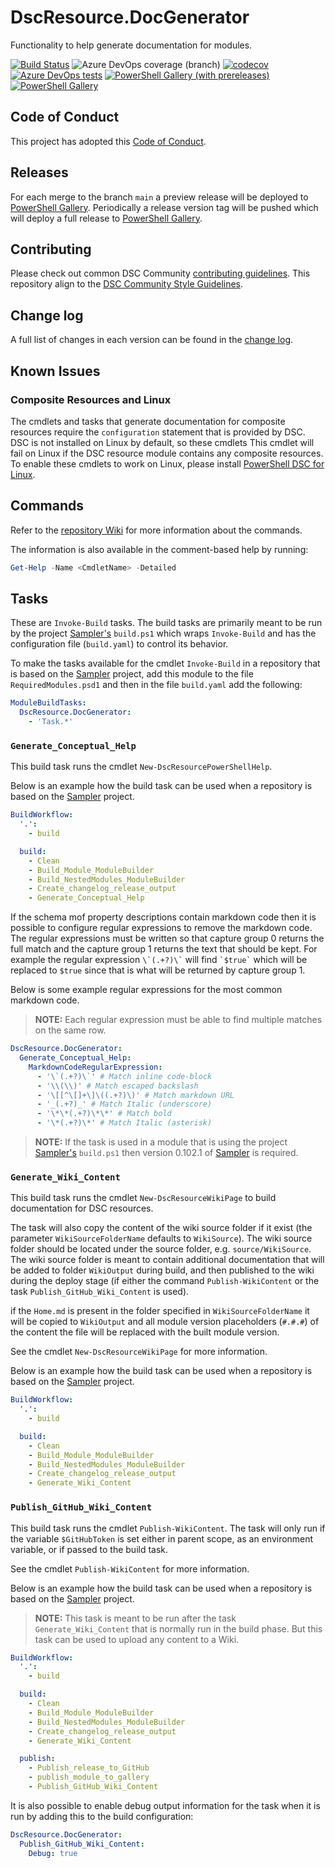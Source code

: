 # DscResource.DocGenerator

Functionality to help generate documentation for modules.

[![Build Status](https://dev.azure.com/dsccommunity/DscResource.DocGenerator/_apis/build/status/dsccommunity.DscResource.DocGenerator?branchName=main)](https://dev.azure.com/dsccommunity/DscResource.DocGenerator/_build/latest?definitionId=19&branchName=main)
![Azure DevOps coverage (branch)](https://img.shields.io/azure-devops/coverage/dsccommunity/DscResource.DocGenerator/19/main)
[![codecov](https://codecov.io/gh/dsccommunity/DscResource.DocGenerator/branch/main/graph/badge.svg)](https://codecov.io/gh/dsccommunity/DscResource.DocGenerator)
[![Azure DevOps tests](https://img.shields.io/azure-devops/tests/dsccommunity/DscResource.DocGenerator/19/main)](https://dsccommunity.visualstudio.com/DscResource.DocGenerator/_test/analytics?definitionId=19&contextType=build)
[![PowerShell Gallery (with prereleases)](https://img.shields.io/powershellgallery/vpre/DscResource.DocGenerator?label=DscResource.DocGenerator%20Preview)](https://www.powershellgallery.com/packages/DscResource.DocGenerator/)
[![PowerShell Gallery](https://img.shields.io/powershellgallery/v/DscResource.DocGenerator?label=DscResource.DocGenerator)](https://www.powershellgallery.com/packages/DscResource.DocGenerator/)

## Code of Conduct

This project has adopted this [Code of Conduct](CODE_OF_CONDUCT.md).

## Releases

For each merge to the branch `main` a preview release will be
deployed to [PowerShell Gallery](https://www.powershellgallery.com/).
Periodically a release version tag will be pushed which will deploy a
full release to [PowerShell Gallery](https://www.powershellgallery.com/).

## Contributing

Please check out common DSC Community [contributing guidelines](https://dsccommunity.org/guidelines/contributing).
This repository align to the [DSC Community Style Guidelines](https://dsccommunity.org/styleguidelines).

## Change log

A full list of changes in each version can be found in the [change log](CHANGELOG.md).

## Known Issues

### Composite Resources and Linux

The cmdlets and tasks that generate documentation for composite resources require
the `configuration` statement that is provided by DSC. DSC is not installed
on Linux by default, so these cmdlets This cmdlet will fail on Linux if the DSC
resource module contains any composite resources. To enable these cmdlets to work
on Linux, please install [PowerShell DSC for Linux](https://github.com/Microsoft/PowerShell-DSC-for-Linux).

## Commands

Refer to the [repository Wiki](https://github.com/dsccommunity/DscResource.DocGenerator/wiki)
for more information about the commands.

The information is also available in the comment-based help by running:

```powershell
Get-Help -Name <CmdletName> -Detailed
```

## Tasks

These are `Invoke-Build` tasks. The build tasks are primarily meant to be
run by the project [Sampler's](https://github.com/gaelcolas/Sampler)
`build.ps1` which wraps `Invoke-Build` and has the configuration file
(`build.yaml`) to control its behavior.

To make the tasks available for the cmdlet `Invoke-Build` in a repository
that is based on the [Sampler](https://github.com/gaelcolas/Sampler) project,
add this module to the file `RequiredModules.psd1` and then in the file
`build.yaml` add the following:

```yaml
ModuleBuildTasks:
  DscResource.DocGenerator:
    - 'Task.*'
```

### `Generate_Conceptual_Help`

This build task runs the cmdlet `New-DscResourcePowerShellHelp`.

Below is an example how the build task can be used when a repository is
based on the [Sampler](https://github.com/gaelcolas/Sampler) project.

```yaml
BuildWorkflow:
  '.':
    - build

  build:
    - Clean
    - Build_Module_ModuleBuilder
    - Build_NestedModules_ModuleBuilder
    - Create_changelog_release_output
    - Generate_Conceptual_Help
```

If the schema mof property descriptions contain markdown code then it is
possible to configure regular expressions to remove the markdown code.
The regular expressions must be written so that capture group 0 returns
the full match and the capture group 1 returns the text that should be kept.
For example the regular expression `` \`(.+?)\` `` will find `` `$true` ``
which will be replaced to `$true` since that is what will be returned by
capture group 1.

Below is some example regular expressions for the most common markdown code.

>**NOTE:** Each regular expression must be able to find multiple matches
>on the same row.

```yaml
DscResource.DocGenerator:
  Generate_Conceptual_Help:
    MarkdownCodeRegularExpression:
      - '\`(.+?)\`' # Match inline code-block
      - '\\(\\)' # Match escaped backslash
      - '\[[^\[]+\]\((.+?)\)' # Match markdown URL
      - '_(.+?)_' # Match Italic (underscore)
      - '\*\*(.+?)\*\*' # Match bold
      - '\*(.+?)\*' # Match Italic (asterisk)
```

>**NOTE:** If the task is used in a module that is using the project [Sampler's](https://github.com/gaelcolas/Sampler)
>`build.ps1` then version 0.102.1 of [Sampler](https://github.com/gaelcolas/Sampler)
>is required.

### `Generate_Wiki_Content`

This build task runs the cmdlet `New-DscResourceWikiPage` to build
documentation for DSC resources.

The task will also copy the content of the wiki source folder if it exist
(the parameter `WikiSourceFolderName` defaults to `WikiSource`). The wiki
source folder should be located under the source folder, e.g. `source/WikiSource`.
The wiki source folder is meant to contain additional documentation that
will be added to folder `WikiOutput` during build, and then published to
the wiki during the deploy stage (if either the command `Publish-WikiContent`
or the task `Publish_GitHub_Wiki_Content` is used).

if the `Home.md` is present in the folder specified in `WikiSourceFolderName`
it will be copied to `WikiOutput` and all module version placeholders (`#.#.#`)
of the content the file will be replaced with the built module version.

See the cmdlet `New-DscResourceWikiPage` for more information.

Below is an example how the build task can be used when a repository is
based on the [Sampler](https://github.com/gaelcolas/Sampler) project.

```yaml
BuildWorkflow:
  '.':
    - build

  build:
    - Clean
    - Build_Module_ModuleBuilder
    - Build_NestedModules_ModuleBuilder
    - Create_changelog_release_output
    - Generate_Wiki_Content
```

### `Publish_GitHub_Wiki_Content`

This build task runs the cmdlet `Publish-WikiContent`. The task will only
run if the variable `$GitHubToken` is set either in parent scope, as an
environment variable, or if passed to the build task.

See the cmdlet `Publish-WikiContent` for more information.

Below is an example how the build task can be used when a repository is
based on the [Sampler](https://github.com/gaelcolas/Sampler) project.

>**NOTE:** This task is meant to be run after the task `Generate_Wiki_Content`
>that is normally run in the build phase. But this task can be used to upload
>any content to a Wiki.

```yaml
BuildWorkflow:
  '.':
    - build

  build:
    - Clean
    - Build_Module_ModuleBuilder
    - Build_NestedModules_ModuleBuilder
    - Create_changelog_release_output
    - Generate_Wiki_Content

  publish:
    - Publish_release_to_GitHub
    - publish_module_to_gallery
    - Publish_GitHub_Wiki_Content
```

It is also possible to enable debug output information for the task when
it is run by adding this to the build configuration:

```yaml
DscResource.DocGenerator:
  Publish_GitHub_Wiki_Content:
    Debug: true
```
